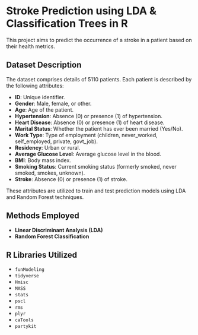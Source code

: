 # Stroke Prediction using LDA & Classification Trees in R

This project aims to predict the occurrence of a stroke in a patient based on their health metrics.

## Dataset Description

The dataset comprises details of 5110 patients. Each patient is described by the following attributes:

- **ID**: Unique identifier.
- **Gender**: Male, female, or other.
- **Age**: Age of the patient.
- **Hypertension**: Absence (0) or presence (1) of hypertension.
- **Heart Disease**: Absence (0) or presence (1) of heart disease.
- **Marital Status**: Whether the patient has ever been married (Yes/No).
- **Work Type**: Type of employment (children, never_worked, self_employed, private, govt_job).
- **Residency**: Urban or rural.
- **Average Glucose Level**: Average glucose level in the blood.
- **BMI**: Body mass index.
- **Smoking Status**: Current smoking status (formerly smoked, never smoked, smokes, unknown).
- **Stroke**: Absence (0) or presence (1) of stroke.

These attributes are utilized to train and test prediction models using LDA and Random Forest techniques.

## Methods Employed

- **Linear Discriminant Analysis (LDA)**
- **Random Forest Classification**

## R Libraries Utilized

- `funModeling`
- `tidyverse`
- `Hmisc`
- `MASS`
- `stats`
- `pscl`
- `rms`
- `plyr`
- `caTools`
- `partykit`
